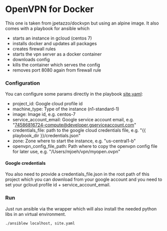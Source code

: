 # OpenVPN for Docker

This one is taken from jpetazzo/dockvpn but using an alpine image. It also comes with a playbook for
ansible which

* starts an instance in gcloud (centos 7)
* installs docker and updates all packages
* creates firewall rules
* starts the vpn server as a docker container
* downloads config
* kills the container which serves the config
* removes port 8080 again from firewall rule

### Configuration

You can configure some params directly in the playbook [site.yaml](site.yaml):

* project_id: Google cloud profile id
* machine_type: Type of the instance (n1-standard-1)
* image: Image id, e.g. centos-7
* service_account_email: Google service account email, e.g. "74586816724-compute@developer.gserviceaccount.com"
* credentials_file: path to the google cloud credentials file, e.g. "{{ playbook_dir }}/credentials.json"
* zone: Zone where to start the instance, e.g. "us-central1-b"
* openvpn_config_file_path: Path where to copy the openvpn config file for later use, e.g. "/Users/mjoeh/vpn/myopen.ovpn"

#### Google credentials
You also need to provide a credentials_file.json in the root path of this project which you can
download from your google account and you need to set your gcloud profile id + service_account_email.

### Run
Just run ansible via the wrapper which will also install the needed python libs in an virtual environment.
```
./ansiblew localhost, site.yaml
```
